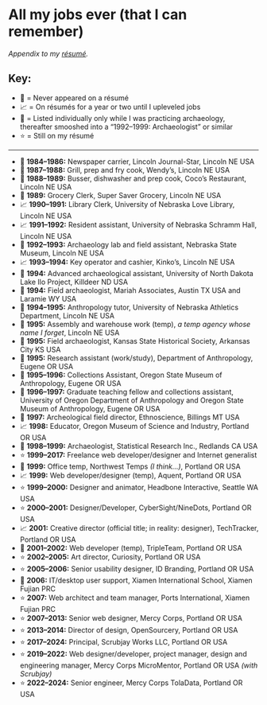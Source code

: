 All my jobs ever (that I can remember)
======================================

*Appendix to my [résumé](https://github.com/axoplasm/axoplasm/blob/main/resume.markdown).*

Key:
----

* 🚫 = Never appeared on a résumé
* 📈 = On résumés for a year or two until I upleveled jobs
* 🗿 = Listed individually only while I was practicing archaeology, thereafter smooshed into a “1992–1999: Archaeologist” or similar
* ⭐️ = Still on my résumé

-----

* 🚫 **1984–1986:** Newspaper carrier, Lincoln Journal-Star, Lincoln NE USA
* 🚫 **1987–1988:** Grill, prep and fry cook, Wendy’s, Lincoln NE USA
* 🚫 **1988–1989:** Busser, dishwasher and prep cook, Coco’s Restaurant, Lincoln NE USA
* 🚫 **1989:** Grocery Clerk, Super Saver Grocery, Lincoln NE USA
* 📈 **1990–1991:** Library Clerk, University of Nebraska Love Library, Lincoln NE USA
* 📈 **1991–1992:** Resident assistant, University of Nebraska Schramm Hall, Lincoln NE USA
* 🗿 **1992–1993:** Archaeology lab and field assistant, Nebraska State Museum, Lincoln NE USA
* 📈 **1993–1994:** Key operator and cashier, Kinko’s, Lincoln NE USA
* 🗿 **1994:** Advanced archaeological assistant, University of North Dakota Lake Ilo Project, Killdeer ND USA
* 🗿 **1994:** Field archaeologist, Mariah Associates, Austin TX USA and Laramie WY USA
* 🚫 **1994–1995:** Anthropology tutor, University of Nebraska Athletics Department, Lincoln NE USA
* 🚫 **1995:** Assembly and warehouse work (temp), *a temp agency whose name I forget*, Lincoln NE USA
* 🗿 **1995:** Field archaeologist, Kansas State Historical Society, Arkansas City KS USA
* 🗿 **1995:** Research assistant (work/study), Department of Anthropology, Eugene OR USA 
* 🗿 **1995–1996:** Collections Assistant, Oregon State Museum of Anthropology, Eugene OR USA
* 🗿 **1996–1997:** Graduate teaching fellow and collections assistant, University of Oregon Department of Anthropology and Oregon State Museum of Anthropology, Eugene OR USA
* 🗿 **1997:** Archeological field director, Ethnoscience, Billings MT USA
* 📈  **1998:** Educator, Oregon Museum of Science and Industry, Portland OR USA
* 🗿 **1998–1999:** Archaeologist, Statistical Research Inc., Redlands CA USA
* ⭐️ **1999–2017:** Freelance web developer/designer and Internet generalist
* 🚫 **1999:** Office temp, Northwest Temps *(I think…)*, Portland OR USA
* 📈 **1999:** Web developer/designer (temp), Aquent, Portland OR USA
* ⭐️ **1999–2000:** Designer and animator, Headbone Interactive, Seattle WA USA
* ⭐️ **2000–2001:** Designer/Developer, CyberSight/NineDots, Portland OR USA
* 📈 **2001:** Creative director (official title; in reality: designer), TechTracker, Portland OR USA
* 🚫 **2001–2002:** Web developer (temp), TripleTeam, Portland OR USA
* ⭐️ **2002–2005:** Art director, Curiosity, Portland OR USA
* ⭐️ **2005–2006:** Senior usability designer, ID Branding, Portland OR USA
* 🚫 **2006:** IT/desktop user support, Xiamen International School, Xiamen Fujian PRC
* ⭐️ **2007:** Web architect and team manager, Ports International, Xiamen Fujian PRC
* ⭐️ **2007–2013:** Senior web designer, Mercy Corps, Portland OR USA
* ⭐️ **2013–2014:** Director of design, OpenSourcery, Portland OR USA
* ⭐️ **2017–2024:** Principal, Scrubjay Works LLC, Portland OR USA
* ⭐️ **2019–2022:** Web designer/developer, project manager, design and engineering manager, Mercy Corps MicroMentor, Portland OR USA *(with Scrubjay)*
* ⭐️ **2022–2024:** Senior engineer, Mercy Corps TolaData, Portland OR USA


